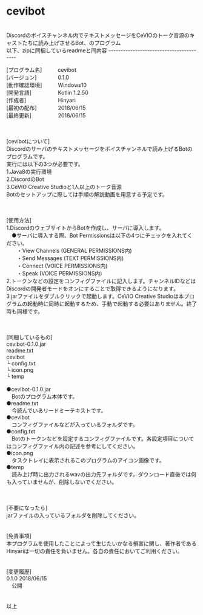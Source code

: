 # cevibot
<br>
Discordのボイスチャンネル内でテキストメッセージをCeVIOのトーク音源のキャストたちに読み上げさせるBot、のプログラム
<br>
以下、zipに同梱しているreadmeと同内容
----------------------------------------

[プログラム名]　　　cevibot<br>
[バージョン]　　　　0.1.0<br>
[動作確認環境]　　　Windows10<br>
[開発言語]　　　　　Kotlin 1.2.50<br>
[作成者]　　　　　　Hinyari<br>
[最初の配布]　　　　2018/06/15<br>
[最終更新]　　　　　2018/06/15<br><br><br>


[cevibotについて]<br>
Discordのサーバのテキストメッセージをボイスチャンネルで読み上げるBotのプログラムです。<br>
実行には以下の3つが必要です。<br>
1.Java8の実行環境<br>
2.DiscordのBot<br>
3.CeVIO Creative Studioと1人以上のトーク音源<br>
Botのセットアップに際しては手順の解説動画を用意する予定です。<br><br><br>


[使用方法]<br>
1.DiscordのウェブサイトからBotを作成し、サーバに導入します。<br>
　●サーバに導入する際、Bot Permissionsは以下の4つにチェックを入れてください。<br>
　　・View Channels (GENERAL PERMISSIONS内)<br>
　　・Send Messages (TEXT PERMISSIONS内)<br>
　　・Connect (VOICE PERMISSIONS内)<br>
　　・Speak (VOICE PERMISSIONS内)<br>
2.トークンなどの設定をコンフィグファイルに記入します。チャンネルIDなどはDiscordの開発者モードをオンにすることで取得できるようになります。<br>
3.jarファイルをダブルクリックで起動します。CeVIO Creative Studioは本プログラムの起動時に同時に起動するため、手動で起動する必要はありません。終了時も同様です。
<br><br><br>

[同梱しているもの]<br>
cevibot-0.1.0.jar<br>
readme.txt<br>
cevibot<br>
└ config.txt<br>
└ icon.png<br>
└ temp<br>
<br>
●cevibot-0.1.0.jar<br>
　Botのプログラム本体です。<br>
●readme.txt<br>
　今読んでいるリードミーテキストです。<br>
●cevibot<br>
　コンフィグファイルなどが入っているフォルダです。<br>
●config.txt<br>
　Botのトークンなどを設定するコンフィグファイルです。各設定項目についてはコンフィグファイル内の記述を参考にしてください。<br>
●icon.png<br>
　タスクトレイに表示されるこのプログラムのアイコン画像です。<br>
●temp<br>
　読み上げ時に出力されるwavの出力先フォルダです。ダウンロード直後では何も入っていませんが、削除しないでください。<br>
<br><br>

[不要になったら]<br>
jarファイルの入っているフォルダを削除してください。<br>
<br>
<br>
[免責事項]<br>
本プログラムを使用したことによって生じたいかなる損害に関し、著作者であるHinyariは一切の責任を負いません。各自の責任においてご利用ください。<br>
<br>
<br>
[変更履歴]<br>
0.1.0 2018/06/15<br>
　公開<br>
<br>
<br>
以上<br>
